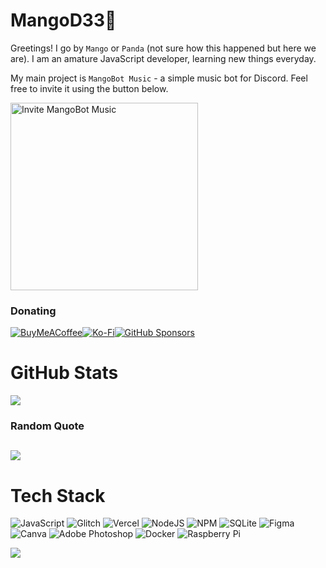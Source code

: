 # MangoD33🥭
Greetings! I go by `Mango` or `Panda` (not sure how this happened but here we are). I am an amature JavaScript developer, learning new things everyday.

My main project is `MangoBot Music` - a simple music bot for Discord. Feel free to invite it using the button below.

<div align="left">
  <a href="https://discord.com/oauth2/authorize?client_id=1127012562446319677" target="_blank">
    <img src="https://img.shields.io/badge/Invite%20MangoBot%20Music-7289DA?style=for-the-badge&logo=discord&logoColor=white" alt="Invite MangoBot Music" style="width: 300px; height: auto;">
  </a>
</div>

  ### Donating
[![BuyMeACoffee](https://img.shields.io/badge/Buy%20Me%20a%20Coffee-ffdd00?style=for-the-badge&logo=buy-me-a-coffee&logoColor=black)](https://buymeacoffee.com/mangod33)[![Ko-Fi](https://img.shields.io/badge/Ko--fi-F16061?style=for-the-badge&logo=ko-fi&logoColor=white)](https://ko-fi.com/mangod33)[![GitHub Sponsors](https://img.shields.io/badge/GitHub%20Sponsors-EA4AAA?style=for-the-badge&logo=githubsponsors&logoColor=white)](https://github.com/sponsors/MangoD33)

# GitHub Stats
![](https://github-readme-streak-stats.herokuapp.com/?user=MangoD33&theme=dark&hide_border=false)<br/>

### Random Quote
![](https://quotes-github-readme.vercel.app/api?type=horizontal&theme=dark)
---
# Tech Stack
![JavaScript](https://img.shields.io/badge/javascript-%23323330.svg?style=flat&logo=javascript&logoColor=%23F7DF1E) ![Glitch](https://img.shields.io/badge/glitch-%233333FF.svg?style=flat&logo=glitch&logoColor=white) ![Vercel](https://img.shields.io/badge/vercel-%23000000.svg?style=flat&logo=vercel&logoColor=white) ![NodeJS](https://img.shields.io/badge/node.js-6DA55F?style=flat&logo=node.js&logoColor=white) ![NPM](https://img.shields.io/badge/NPM-%23000000.svg?style=flat&logo=npm&logoColor=white) ![SQLite](https://img.shields.io/badge/sqlite-%2307405e.svg?style=flat&logo=sqlite&logoColor=white) 	![Figma](https://img.shields.io/badge/figma-%23F24E1E.svg?style=flat&logo=figma&logoColor=white) ![Canva](https://img.shields.io/badge/Canva-%2300C4CC.svg?style=flat&logo=Canva&logoColor=white) ![Adobe Photoshop](https://img.shields.io/badge/adobephotoshop-%2331A8FF.svg?style=flat&logo=adobephotoshop&logoColor=white) ![Docker](https://img.shields.io/badge/docker-%230db7ed.svg?style=flat&logo=docker&logoColor=white) ![Raspberry Pi](https://img.shields.io/badge/-RaspberryPi-C51A4A?style=flat&logo=Raspberry-Pi)

[![](https://visitcount.itsvg.in/api?id=MangoD33&icon=7&color=12)](https://visitcount.itsvg.in)

  
